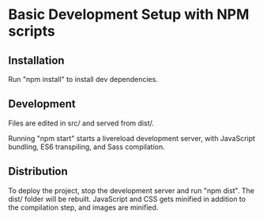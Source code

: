 
# Basic Development Setup with NPM scripts

## Installation

Run "npm install" to install dev dependencies.

## Development

Files are edited in src/ and served from dist/.

Running "npm start" starts a livereload development server, with JavaScript bundling, ES6 transpiling, and Sass
compilation.

## Distribution

To deploy the project, stop the development server and run "npm dist". The dist/ folder will be rebuilt.
JavaScript and CSS gets minified in addition to the compilation step, and images are minified.
